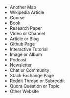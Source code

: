 - Another Map
- Wikipedia Article
- Course
- Book
- Research Paper
- Video or Channel
- Article or Blog
- Github Page
- Interactive Tutorial
- Image or Album
- Podcast
- Newsletter
- Chat or Community
- Stack Exchange Page
- Reddit Thread or Subreddit
- Quora Question or Topic
- Other Website
